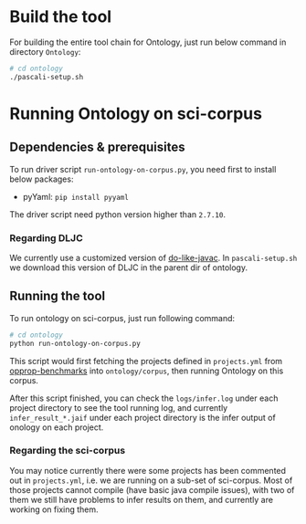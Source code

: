 # Build the tool

For building the entire tool chain for Ontology, just run below command in directory `Ontology`:

```bash
# cd ontology
./pascali-setup.sh
```

# Running Ontology on sci-corpus

## Dependencies & prerequisites 

To run driver script `run-ontology-on-corpus.py`, you need first to install below packages:

- pyYaml: `pip install pyyaml`

The driver script need python version higher than `2.7.10`.

### Regarding DLJC

We currently use a customized version of [do-like-javac](https://github.com/pascaliUWat/do-like-javac.git). In `pascali-setup.sh` we download this version of DLJC in the parent dir of ontology.


## Running the tool
To run ontology on sci-corpus, just run following command:

```bash
# cd ontology
python run-ontology-on-corpus.py
```

This script would first fetching the projects defined in `projects.yml` from [opprop-benchmarks](https://github.com/opprop-benchmarks) into `ontology/corpus`, then running Ontology on this corpus.

After this script finished, you can check the `logs/infer.log` under each project directory to see the tool running log, and currently `infer_result_*.jaif` under each project directory is the infer output of onology on each project.

### Regarding the sci-corpus
You may notice currently there were some projects has been commented out in `projects.yml`, i.e. we are running on a sub-set of sci-corpus. Most of those projects cannot compile (have basic java compile issues), with two of them we still have problems to infer results on them, and currently are working on fixing them.
